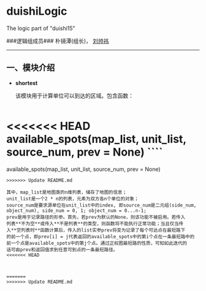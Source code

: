﻿duishiLogic
===========

The logic part of "duishi15"

###逻辑组成员###
朴镜潭(组长)， [刘帅祎](https://github.com/LiuShuaiyi)

----


**一、模块介绍**
-----------
- **shortest**
  
	该模块用于计算单位可以到达的区域。包含函数：
	
	````python
<<<<<<< HEAD
	available_spots(map_list, unit_list, source_num, prev = None)
    ````
=======
  available_spots(map_list, unit_list, source_num, prev = None)
  ````
>>>>>>> Update README.md

  其中，map_list是地图类的n维列表，储存了地图的信息；
  unit_list是一个2 * n的列表，元素为双方各n个单位的对象；
  source_num是要求源单位在unit_list中的index, 即source_num是二元组(side_num,
  object_num), side_num = 0, 1; object_num = 0...n-1;
  prev是用于记录路径的形参。首先，若prev为默认的None，则该功能不被启用。若传入
  列表**不为空**或传入**不是列表**的类型，则函数将不能执行正常功能；当且仅当传
  入**空列表时**函数计算后，传入的list实参prev将变为记录了每个可达点在最短路下
  的前一个点，即prev[i] = j代表返回的available_spots中的第i个点在一条最短路中的
  前一个点是available_spots中的第j个点。通过正权图最短路的性质，可知如此迭代的
  话可由prev和返回值求到任意可到点的一条最短路径。
<<<<<<< HEAD
	


=======
>>>>>>> Update README.md
